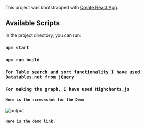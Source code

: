 This project was bootstrapped with [Create React App](https://github.com/facebook/create-react-app).

## Available Scripts

In the project directory, you can run:

### `npm start`

### `npm run build`

### `For Table search and sort functionality I have used Datatables.net from jQuery`

### `For making the graph, I have used Highcharts.js`

#### `Here is the screenshot for the Demo`

![output](https://user-images.githubusercontent.com/30842286/94051564-5601e100-fdf5-11ea-83a0-c1df54cf625c.png)

#### `Here is the demo link: `


